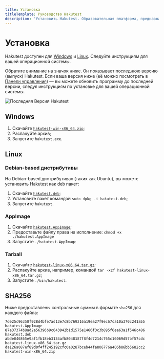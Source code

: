 ```yaml
---
title: Установка
titleTemplate: Руководство Hakutest
description: 'Установить Hakutest. Образовательная платформа, предназначенная для проведения тестирования, викторин и экзаменов с автоматической проверкой ответов'
---
```


# Установка

Hakutest доступен для [Windows](#windows) и [Linux](#linux).
Следуйте инструкциям для вашей операционной системы.

Обратите внимание на значок ниже. Он показывает последнюю версию (выпуск)
Hakutest. Если ваша версия ниже (её можно посмотреть в [Панели
управления](/ru/handbook/guide/02-dashboard)) &mdash; вы можете обновить
программу до последней версии, следуя инструкциям по установке для вашей
операционной системы.

![Последняя Версия Hakutest](https://img.shields.io/github/v/release/shelepuginivan/hakutest?style=for-the-badge&color=1b9e14&label=Версия)

## Windows

1. Скачайте [`hakutest-win-x86_64.zip`](https://github.com/shelepuginivan/hakutest/releases/latest/download/hakutest-win-x86_64.zip);
2. Распакуйте архив;
3. Запустите `hakutest.exe`.

## Linux

### Debian-based дистрибутивы

На Debian-based дистрибутивах (таких как Ubuntu), вы можете установить Hakutest как deb пакет:

1. Скачайте [`hakutest.deb`](https://github.com/shelepuginivan/hakutest/releases/latest/download/hakutest.deb);
2. Установите пакет командой `sudo dpkg -i hakutest.deb`;
3. Запустите `hakutest`.

### AppImage

1. Скачайте [`hakutest.AppImage`](https://github.com/shelepuginivan/hakutest/releases/latest/download/hakutest.AppImage);
2. Предоставьте файлу права на исполнение: `chmod +x ./hakutest.AppImage`
3. Запустите `./hakutest.AppImage`

### Tarball

1. Скачайте [`hakutest-linux-x86_64.tar.gz`](https://github.com/shelepuginivan/hakutest/releases/latest/download/hakutest-linux-x86_64.tar.gz);
2. Распакуйте архив, например, командой `tar -xzf hakutest-linux-x86_64.tar.gz`;
3. Запустите `./bin/hakutest`.

## SHA256

Ниже предоставлены контрольные суммы в формате `sha256` для каждого файла:

```
7de25c96350f928d4bfe7ad13e7c8b769216a19ea27f9ec67ca10a370c241a55  hakutest.AppImage
87a37374b8ad2a56396b9c643942b1d1575e1466f3c3b895f6ea63a1f546c486  hakutest.deb
abde046865e9af1fb18eb3134afb8048187f8f4d7214c765c16069d57bf57cdc  hakutest-linux-x86_64.tar.gz
da126a087ef89d0f4ff245192cfc0a0287bceb44fa806776a406b86bb5682cc2  hakutest-win-x86_64.zip
```
